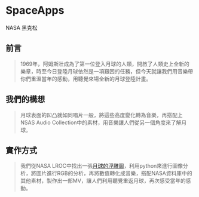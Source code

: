 # SpaceApps
NASA 黑克松
## 前言
>1969年，阿姆斯壯成為了第一位登入月球的人類，開啟了人類史上全新的樂章，時至今日登陸月球依然是一項艱困的任務，但今天就讓我們用音樂帶你們重溫當年的感動，用聽覺來場全新的月球登陸計畫。

## 我們的構想
>月球表面的凹凸就如同唱片一般，將這些高度變化轉為音樂，再搭配上NSAS Audio Collection中的素材，用音樂讓人們從另一個角度來了解月球。

## 實作方式
>我們從NASA LROC中找出一張[月球的浮雕圖](https://http://lroc.sese.asu.edu/posts/985)，利用python來進行圖像分析，將圖片進行RGB的分析，再將數值轉化成音樂，搭配NASA資料庫中的其他素材，製作出一部MV，讓人們利用聽覺重返月球，再次感受當年的感動。
